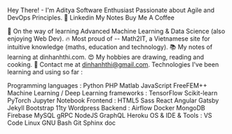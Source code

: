 Hey There! - I'm Aditya 
Software Enthusiast Passionate about Agile and DevOps Principles. 👋
Linkedin My Notes Buy Me A Coffee


🌱 On the way of learning Advanced Machine Learning & Data Science (also enjoying Web Dev).
🔥 Most proud of -- Math2IT, a Vietnamese site for intuitive knowledge (maths, education and technology).
📚 My notes of learning at dinhanhthi.com.
😍 My hobbies are drawing, reading and cooking.
💌 Contact me at dinhanhthi@gmail.com.
Technologies I've been learning and using so far :

Programming languages :
Python PHP Matlab JavaScript FreeFEM++
Machine Learning / Deep Learning frameworks :
TensorFlow Scikit-learn PyTorch Jupyter Notebook
Frontend :
HTML5 Sass React Angular Gatsby Jekyll Bootstrap 11ty Wordpress
Backend :
Airflow Docker MongoDB Firebase MySQL gRPC NodeJS GraphQL Heroku
OS & IDE & Tools :
VS Code Linux GNU Bash Git Sphinx doc
